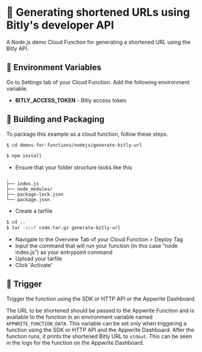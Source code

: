 # 🔗 Generating shortened URLs using Bitly's developer API
A Node.js demo Cloud Function for generating a shortened URL using the Bitly API.

## 📝 Environment Variables
Go to Settings tab of your Cloud Function. Add the following environment variable.

* **BITLY_ACCESS_TOKEN** - Bitly access token  

## 🚀 Building and Packaging

To package this example as a cloud function, follow these steps.

```bash
$ cd demos-for-functions/nodejs/generate-bitly-url

$ npm install
```

* Ensure that your folder structure looks like this 
```
.
├── index.js
├── node_modules/
├── package-lock.json
└── package.json
```

* Create a tarfile

```bash
$ cd ..
$ tar -zcvf code.tar.gz generate-bitly-url
```

* Navigate to the Overview Tab of your Cloud Function > Deploy Tag
* Input the command that will run your function (in this case "node index.js") as your entrypoint command
* Upload your tarfile 
* Click 'Activate'

## 🎯 Trigger

Trigger the function using the SDK or HTTP API or the Appwrite Dashboard.

The URL to be shortened should be passed to the Appwrite Function and is available to the function in an environment variable named `APPWRITE_FUNCTION_DATA`. This variable can be set only when triggering a function using the SDK or HTTP API and the Appwrite Dashboard.
After the function runs, it prints the shortened Bitly URL to `stdout`. This can be seen in the logs for the function on the Appwrite Dashboard.